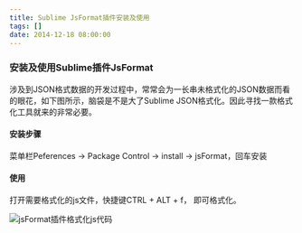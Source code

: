 ```yaml
---
title: Sublime JsFormat插件安装及使用
tags: []
date: 2014-12-18 08:00:00
---
```


### 安装及使用Sublime插件JsFormat

涉及到JSON格式数据的开发过程中，常常会为一长串未格式化的JSON数据而看的眼花，如下图所示，脑袋是不是大了Sublime JSON格式化。因此寻找一款格式化工具就来的非常必要。

#### 安装步骤

菜单栏Peferences -&gt; Package Control -&gt; install  -&gt; jsFormat，回车安装

#### 使用

打开需要格式化的js文件，快捷键CTRL + ALT + f， 即可格式化。

![jsFormat插件格式化js代码](http://7xirhj.com1.z0.glb.clouddn.com/blog/assert/images/JsFormat.png)
